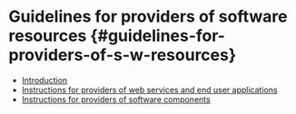 # ​Guidelines for providers of software resources {#guidelines-for-providers-of-s-w-resources}

* [Introduction](introduction.md)
* [Instructions for providers of web services and end user applications](instructions_for_providers_of_web_services_and_end.md)
* [Instructions for providers of software components](/guidelines_for_providers_of_sw_resources/instructions_for_providers_of_sw_components.md)

